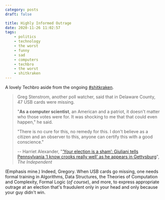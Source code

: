 ```yaml
---
category: posts
draft: false

title: Highly Informed Outrage
date: 2020-11-26 11:02:57
tags:
    - politics
    - technology
    - the worst
    - funny
    - sad
    - computers
    - techbro
    - the worst
    - shitkraken
---
```


A lovely Techbro aside from the ongoing [#shitkraken](/tags/shitkraken).

> Greg Stenstrom, another poll watcher, said that in Delaware County, 47 USB cards were missing.
>
> "**As a computer scientist**, an American and a patriot, it doesn't matter who those votes were for. It was shocking to me that that could even happen," he said.
>
> "There is no cure for this, no remedy for this. I don't believe as a citizen and an observer to this, anyone can certify this with a good conscience."
>
> -- Harriet Alexander, "[‘Your election is a sham’: Giuliani tells Pennsylvania ‘I know crooks really well’ as he appears in Gettysburg](https://www.independent.co.uk/news/world/americas/us-election-2020/rudy-giuliani-pennsylvania-election-trump-fraud-b1761888.html)", _The Independent_

(Emphasis mine.) Indeed, Gregory. When USB cards go missing, one needs formal training in Algorithms, Data Structures, the Theories of Computation and Complexity, Formal Logic (_of course_), and more, to express appropriate outrage at an election that's fraudulent only in your head and only because your guy didn't win.
